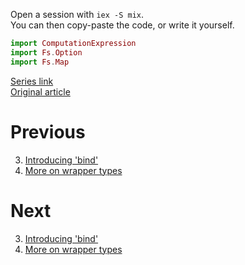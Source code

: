 Open a session with `iex -S mix`.  
You can then copy-paste the code, or write it yourself.  

```elixir
import ComputationExpression
import Fs.Option
import Fs.Map
```

[Series link](README.md)  
[Original article](https://fsharpforfunandprofit.com/posts/computation-expressions-wrapper-types/)

# Previous

3. [Introducing 'bind'](03-introducting-bind.md)
5. [More on wrapper types](05-more-on-wrapper-types.md)

# Next

3. [Introducing 'bind'](03-introducting-bind.md)
5. [More on wrapper types](05-more-on-wrapper-types.md)
